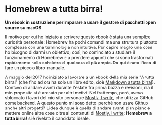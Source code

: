 # Homebrew a tutta birra!

**Un ebook in costruzione per imparare a usare il gestore di pacchetti open source su macOS**

Il motivo per cui ho iniziato a scrivere questo ebook è stata una semplice curiosità personale: Homebrew ha pochi comandi ma una struttura piuttosto complessa con una terminologia non intuitiva. Per capire meglio una cosa ho bisogno di darmi un obiettivo; così, ho cominciato a studiare il funzionamento di Homebrew e a prendere appunti che si sono trasformati rapidamente nello scheletro di qualcosa di più ampio. Da qui è nata l'idea di fare un piccolo libro-manuale.

A maggio del 2017 ho iniziato a lavorare a un ebook della mia serie "A tutta birra!" (che fino ad ora ha solo un libro edito, cioè [Markdown a tutta birra!](https://www.amazon.it/Markdown-tutta-birra-Dini-Antonio-ebook/dp/B016C63QTW)). Contavo di andare avanti durante l'estate fra prima bozza e revisioni, ma il mio proposito si è arenato per altri motivi. Nel frattempo, però, avevo sbloccato i lavori del mio sito personale [Mostly, I write](https://antoniodini.com), che utilizza GitHub come backend. A questo punto mi sono detto: perché non usare Github anche altri progetti? L'idea dunque è quella di andare avanti pian piano e mettere online altre cose oltre ai contenuti di [Mostly, I write](https://antoniodini.com): **Homebrew a tutta birra!** si è rivelato il candidato ideale.  
